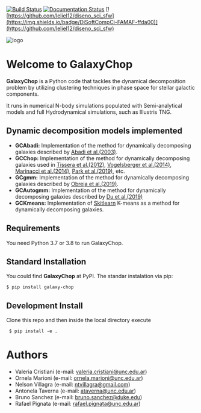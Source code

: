 [![Build Status](https://travis-ci.com/vcristiani/galaxy-chop.svg?branch=master)](https://travis-ci.com/vcristiani/galaxy-chop)
[![Documentation Status](https://readthedocs.org/projects/galaxy-chop/badge/?version=master)](https://galaxy-chop.readthedocs.io/en/master/?badge=master)
[![https://github.com/leliel12/diseno_sci_sfw](https://img.shields.io/badge/DiSoftCompCi-FAMAF-ffda00)](https://github.com/leliel12/diseno_sci_sfw)

![logo](https://github.com/vcristiani/galaxy-chop/blob/master/docs/galaxychop_logo.png)

# Welcome to **GalaxyChop**

**GalaxyChop**  is a Python code that tackles the dynamical decomposition problem by utilizing clustering techniques in phase space for stellar galactic components.

It runs in numerical N-body simulations populated with Semi-analytical models and full Hydrodynamical simulations, such as Illustris TNG.

## Dynamic decomposition models implemented
- **GCAbadi:** Implementation of the method for dynamically decomposing galaxies described by [Abadi et al.(2003)](https://ui.adsabs.harvard.edu/abs/2003ApJ...597...21Aabstract). 
- **GCChop:** Implementation of the method for dynamically decomposing galaxies used in [Tissera et al.(2012)](https://ui.adsabs.harvard.edu/abs/2012MNRAS.420..255T/abstract), [Vogelsberger et al.(2014)](https://ui.adsabs.harvard.edu/abs/2014MNRAS.444.1518V/abstract), [Marinacci et al.(2014)](https://ui.adsabs.harvard.edu/abs/2014MNRAS.437.1750M/abstract), [Park et al.(2019)](https://ui.adsabs.harvard.edu/abs/2019ApJ...883...25P/abstract), etc.
- **GCgmm:** Implementation of the method for dynamically decomposing galaxies described by [Obreja et al.(2019)](https://ui.adsabs.harvard.edu/abs/2019MNRAS.487.4424O/abstract).
- **GCAutogmm:** Implementation of the method for dynamically decomposing galaxies described by [Du et al.(2019)](https://ui.adsabs.harvard.edu/abs/2019ApJ...884..129D/abstract)
- **GCKmeans:** Implementation of [Skitlearn](https://scikit-learn.org/stable/about.html#citing-scikit-learn) K-means as a method for dynamically decomposing galaxies. 

## Requirements

You need Python 3.7 or 3.8 to run GalaxyChop.

## Standard Installation

You could find **GalaxyChop**  at PyPI. The standar instalation via pip:

    $ pip install galaxy-chop

## Development Install

Clone this repo and then inside the local directory execute

     $ pip install -e .

# Authors
- Valeria Cristiani (e-mail: valeria.cristiani@unc.edu.ar)
- Ornela Marioni (e-mail: ornela.marioni@unc.edu.ar)
- Nelson Villagra (e-mail: ntvillagra@gmail.com)
- Antonela Taverna (e-mail: ataverna@unc.edu.ar)
- Bruno Sanchez (e-mail: bruno.sanchez@duke.edu)
- Rafael Pignata (e-mail: rafael.pignata@unc.edu.ar)

